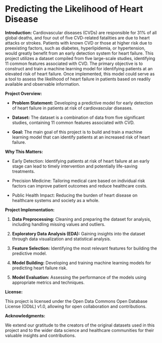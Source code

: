 # Predicting the Likelihood of Heart Disease

**Introduction:**
Cardiovascular diseases (CVDs) are responsible for 31% of all global deaths, and four out of five CVD-related fatalities are due to heart attacks or strokes. Patients with known CVD or those at higher risk due to preexisting factors, such as diabetes, hyperlipidemia, or hypertension, would greatly benefit from an early detection system for heart failure. This project utilizes a dataset compiled from five large-scale studies, identifying 11 common features associated with CVD. The primary objective is to construct and train a machine learning model for identifying patients at an elevated risk of heart failure. Once implemented, this model could serve as a tool to assess the likelihood of heart failure in patients based on readily available and observable information.

**Project Overview:**

- **Problem Statement:** Developing a predictive model for early detection of heart failure in patients at risk of cardiovascular diseases.

- **Dataset:** The dataset is a combination of data from five significant studies, containing 11 common features associated with CVD.

- **Goal:** The main goal of this project is to build and train a machine learning model that can identify patients at an increased risk of heart failure.

**Why This Matters:**

- Early Detection: Identifying patients at risk of heart failure at an early stage can lead to timely intervention and potentially life-saving treatments.

- Precision Medicine: Tailoring medical care based on individual risk factors can improve patient outcomes and reduce healthcare costs.

- Public Health Impact: Reducing the burden of heart disease on healthcare systems and society as a whole.

**Project Implementation:**

1. **Data Preprocessing:** Cleaning and preparing the dataset for analysis, including handling missing values and outliers.

2. **Exploratory Data Analysis (EDA):** Gaining insights into the dataset through data visualization and statistical analysis.

3. **Feature Selection:** Identifying the most relevant features for building the predictive model.

4. **Model Building:** Developing and training machine learning models for predicting heart failure risk.

5. **Model Evaluation:** Assessing the performance of the models using appropriate metrics and techniques.

**License:**

This project is licensed under the Open Data Commons Open Database License (ODbL) v1.0, allowing for open collaboration and contributions.

**Acknowledgments:**

We extend our gratitude to the creators of the original datasets used in this project and to the wider data science and healthcare communities for their valuable insights and contributions.
